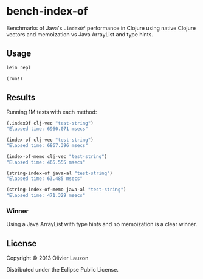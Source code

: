 # bench-index-of

Benchmarks of Java's `.indexOf` performance in Clojure using native Clojure
vectors and memoization vs Java ArrayList and type hints.

## Usage

```bash
lein repl
```

```clj
(run!)
```

## Results

Running 1M tests with each method:

```clj
(.indexOf clj-vec "test-string")
"Elapsed time: 6960.071 msecs"

(index-of clj-vec "test-string")
"Elapsed time: 6867.396 msecs"

(index-of-memo clj-vec "test-string")
"Elapsed time: 465.555 msecs"

(string-index-of java-al "test-string")
"Elapsed time: 63.485 msecs"

(string-index-of-memo java-al "test-string")
"Elapsed time: 471.329 msecs"
```

### Winner

Using a Java ArrayList with type hints and no memoization is a clear winner.

## License

Copyright © 2013 Olivier Lauzon

Distributed under the Eclipse Public License.
